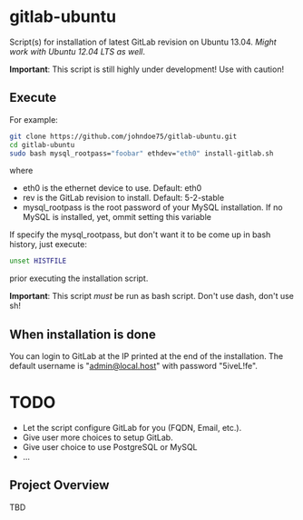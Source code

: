 # gitlab-ubuntu

Script(s) for installation of latest GitLab revision on Ubuntu 13.04.
_Might work with Ubuntu 12.04 LTS as well_.

**Important**: This script is still highly under development!  Use
with caution!

## Execute

For example:

```bash
git clone https://github.com/johndoe75/gitlab-ubuntu.git
cd gitlab-ubuntu
sudo bash mysql_rootpass="foobar" ethdev="eth0" install-gitlab.sh
```
where

* eth0 is the ethernet device to use.  Default: eth0
* rev is the GitLab revision to install.  Default: 5-2-stable
* mysql_rootpass is the root password of your MySQL installation.
  If no MySQL is installed, yet, ommit setting this variable

If specify the mysql_rootpass, but don't want it to be come up
in bash history, just execute:

```bash
unset HISTFILE
```
prior executing the installation script.

**Important**: This script *must* be run as bash script.  Don't use dash,
don't use sh!

## When installation is done

You can login to GitLab at the IP printed at the end of the
installation.  The default username is "admin@local.host" with
password "5iveL!fe".

# TODO

* Let the script configure GitLab for you (FQDN, Email, etc.).
* Give user more choices to setup GitLab.
* Give user choice to use PostgreSQL or MySQL
* …

## Project Overview

TBD
